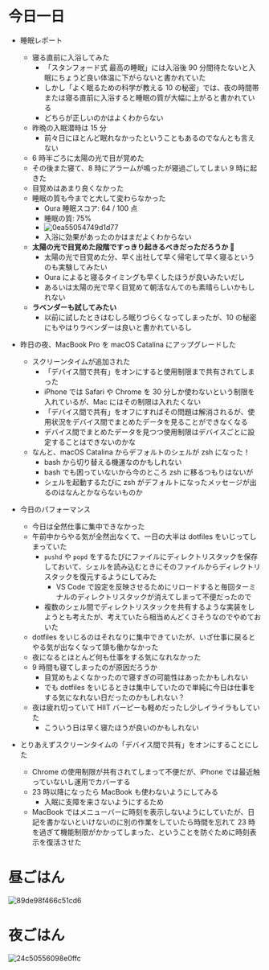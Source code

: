 # 今日一日
- 睡眠レポート
    - 寝る直前に入浴してみた
        - 「スタンフォード式 最高の睡眠」には入浴後 90 分間待たないと入眠にちょうど良い体温に下がらないと書かれていた
        - しかし「よく眠るための科学が教える 10 の秘密」では、夜の時間帯または寝る直前に入浴すると睡眠の質が大幅に上がると書かれている
        - どちらが正しいのかはよくわからない
    - 昨晩の入眠潜時は 15 分
        - 前々日にほとんど眠れなかったということもあるのでなんとも言えない
    - 6 時半ごろに太陽の光で目が覚めた
    - その後また寝て、8 時にアラームが鳴ったが寝過ごしてしまい 9 時に起きた
    - 目覚めはあまり良くなかった
    - 睡眠の質も今までと大して変わらなかった
        - Oura 睡眠スコア: 64 / 100 点
        - 睡眠の質: 75%
        - ![0ea55054749d1d77](/images/2019/10/0ea55054749d1d77.png)
        - 入浴に効果があったのかはまだよくわからない
    - **太陽の光で目覚めた段階ですっきり起きるべきだっただろうか 🤔**
        - 太陽の光で目覚めた分、早く出社して早く帰宅して早く寝るというのも実験してみたい
        - Oura によると寝るタイミングも早くしたほうが良いみたいだし
        - あるいは太陽の光で早く目覚めて朝活なんてのも素晴らしいかもしれない
    - **ラベンダーも試してみたい**
        - 以前に試したときはむしろ眠りづらくなってしまったが、10 の秘密にもやはりラベンダーは良いと書かれているし

- 昨日の夜、MacBook Pro を macOS Catalina にアップグレードした
    - スクリーンタイムが追加された
        - 「デバイス間で共有」をオンにすると使用制限まで共有されてしまった
        - iPhone では Safari や Chrome を 30 分しか使わないという制限を入れているが、Mac にはその制限は入れたくない
        - 「デバイス間で共有」をオフにすればその問題は解消されるが、使用状況をデバイス間でまとめたデータを見ることができなくなる
        - デバイス間でまとめたデータを見つつ使用制限はデバイスごとに設定することはできないのかな
    - なんと、macOS Catalina からデフォルトのシェルが zsh になった！
        - bash から切り替える機運なのかもしれない
        - bash でも困っていないから今のところ zsh に移るつもりはないが
        - シェルを起動するたびに zsh がデフォルトになったメッセージが出るのはなんとかならないものか

- 今日のパフォーマンス
    - 今日は全然仕事に集中できなかった
    - 午前中からやる気が全然出なくて、一日の大半は dotfiles をいじってしまっていた
        - `pushd` や `popd` をするたびにファイルにディレクトリスタックを保存しておいて、シェルを読み込むときにそのファイルからディレクトリスタックを復元するようにしてみた
            - VS Code で設定を反映させるためにリロードすると毎回ターミナルのディレクトリスタックが消えてしまって不便だったので
        - 複数のシェル間でディレクトリスタックを共有するような実装をしようとも考えたが、考えていたら相当めんどくさそうなのでやめておいた
    - dotfiles をいじるのはそれなりに集中できていたが、いざ仕事に戻るとやる気が出なくなって頭も働かなかった
    - 夜になるとほとんど何も仕事をする気になれなかった
    - 9 時間も寝てしまったのが原因だろうか
        - 目覚めもよくなかったので寝すぎの可能性はあったかもしれない
        - でも dotfiles をいじるときは集中していたので単純に今日は仕事をする気になれない日だったのかもしれない？
    - 夜は疲れ切っていて HIIT バーピーも軽めだったし少しイライラもしていた
        - こういう日は早く寝たほうが良いのかもしれない

- とりあえずスクリーンタイムの「デバイス間で共有」をオンにすることにした
    - Chrome の使用制限が共有されてしまって不便だが、iPhone では最近触っていないし運用でカバーする
    - 23 時以降になったら MacBook も使わないようにしてみる
        - 入眠に支障を来さないようにするため
    - MacBook ではメニューバーに時刻を表示しないようにしていたが、日記を書かないといけないのに別の作業をしていたら時間を忘れて 23 時を過ぎて機能制限がかかってしまった、ということを防ぐために時刻表示を復活させた

# 昼ごはん
![89de98f466c51cd6](/images/2019/10/89de98f466c51cd6.jpg)

# 夜ごはん
![24c50556098e0ffc](/images/2019/10/24c50556098e0ffc.jpg)
